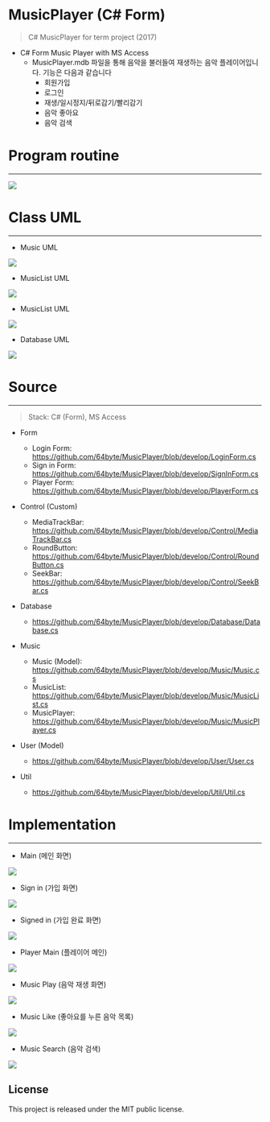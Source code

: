 # MusicPlayer (C# Form)

> C# MusicPlayer for term project (2017)
  * C# Form Music Player with MS Access
    * MusicPlayer.mdb 파일을 통해 음악을 불러들여 재생하는 음악 플레이어입니다. 기능은 다음과 같습니다
      * 회원가입
      * 로그인
      * 재생/일시정지/뒤로감기/빨리감기
      * 음악 좋아요
      * 음악 검색

# Program routine
-----------------
<img src="https://github.com/64byte/MusicPlayer/blob/develop/resources/12.jpg"></img>

# Class UML
-----------------

 * Music UML

  <img src="https://github.com/64byte/MusicPlayer/blob/develop/resources/1.jpg"></img>

 * MusicList UML

  <img src="https://github.com/64byte/MusicPlayer/blob/develop/resources/2.jpg"></img>

 * MusicList UML

  <img src="https://github.com/64byte/MusicPlayer/blob/develop/resources/3.jpg"></img>

 * Database UML

  <img src="https://github.com/64byte/MusicPlayer/blob/develop/resources/4.jpg"></img>

# Source
-----------------
> Stack: C# (Form), MS Access

  - Form
    * Login Form: https://github.com/64byte/MusicPlayer/blob/develop/LoginForm.cs
    * Sign in Form: https://github.com/64byte/MusicPlayer/blob/develop/SignInForm.cs
    * Player Form: https://github.com/64byte/MusicPlayer/blob/develop/PlayerForm.cs

  - Control (Custom)
    * MediaTrackBar: https://github.com/64byte/MusicPlayer/blob/develop/Control/MediaTrackBar.cs
    * RoundButton: https://github.com/64byte/MusicPlayer/blob/develop/Control/RoundButton.cs
    * SeekBar: https://github.com/64byte/MusicPlayer/blob/develop/Control/SeekBar.cs
 
  - Database
    * https://github.com/64byte/MusicPlayer/blob/develop/Database/Database.cs
 
  - Music
    * Music (Model): https://github.com/64byte/MusicPlayer/blob/develop/Music/Music.cs
    * MusicList: https://github.com/64byte/MusicPlayer/blob/develop/Music/MusicList.cs
    * MusicPlayer: https://github.com/64byte/MusicPlayer/blob/develop/Music/MusicPlayer.cs
     
  - User (Model)
    * https://github.com/64byte/MusicPlayer/blob/develop/User/User.cs
 
  - Util
    * https://github.com/64byte/MusicPlayer/blob/develop/Util/Util.cs

# Implementation
-----------------

  * Main (메인 화면)
  
   <img src="https://github.com/64byte/MusicPlayer/blob/develop/resources/5.jpg"></img>
   
  * Sign in (가입 화면)
  
   <img src="https://github.com/64byte/MusicPlayer/blob/develop/resources/6.jpg"></img>
   
  * Signed in (가입 완료 화면)
  
   <img src="https://github.com/64byte/MusicPlayer/blob/develop/resources/7.jpg"></img>
   
  * Player Main (플레이어 메인)
  
   <img src="https://github.com/64byte/MusicPlayer/blob/develop/resources/8.jpg"></img>
   
  * Music Play (음악 재생 화면)
  
   <img src="https://github.com/64byte/MusicPlayer/blob/develop/resources/9.jpg"></img>
   
   
  * Music Like (좋아요를 누른 음악 목록)
  
   <img src="https://github.com/64byte/MusicPlayer/blob/develop/resources/10.jpg"></img>
   
   
  * Music Search (음악 검색)
  
   <img src="https://github.com/64byte/MusicPlayer/blob/develop/resources/11.jpg"></img>
   
## License
This project is released under the MIT public license.
